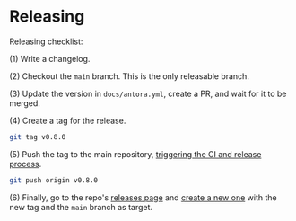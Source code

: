 # Releasing

Releasing checklist:

(1) Write a changelog.

(2) Checkout the `main` branch. This is the only releasable branch.

(3) Update the version in `docs/antora.yml`, create a PR, and wait for it to be merged.

(4) Create a tag for the release.

```sh
git tag v0.8.0
```

(5) Push the tag to the main repository, [triggering the CI and release process](https://github.com/OpenZeppelin/nile/blob/951cf2403aa58a9b58c3c1a793b51cd5c58cb56e/.github/workflows/ci.yml#L55).

```sh
git push origin v0.8.0
```

(6) Finally, go to the repo's [releases page](https://github.com/OpenZeppelin/nile/releases/) and [create a new one](https://github.com/OpenZeppelin/nile/releases/new) with the new tag and the `main` branch as target.
